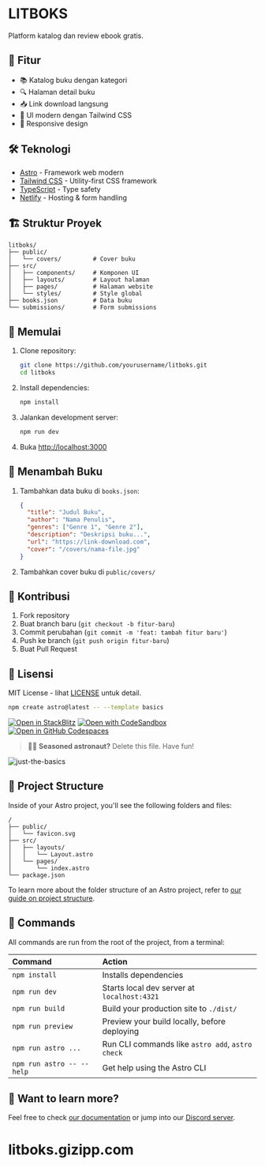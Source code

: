 # LITBOKS

Platform katalog dan review ebook gratis.

## 🚀 Fitur

- 📚 Katalog buku dengan kategori
- 🔍 Halaman detail buku
- 📥 Link download langsung
- 🎨 UI modern dengan Tailwind CSS
- 📱 Responsive design

## 🛠️ Teknologi

- [Astro](https://astro.build) - Framework web modern
- [Tailwind CSS](https://tailwindcss.com) - Utility-first CSS framework
- [TypeScript](https://www.typescriptlang.org) - Type safety
- [Netlify](https://www.netlify.com) - Hosting & form handling

## 🏗️ Struktur Proyek

```
litboks/
├── public/
│   └── covers/         # Cover buku
├── src/
│   ├── components/     # Komponen UI
│   ├── layouts/        # Layout halaman
│   ├── pages/          # Halaman website
│   └── styles/         # Style global
├── books.json          # Data buku
└── submissions/        # Form submissions
```

## 🚀 Memulai

1. Clone repository:
   ```bash
   git clone https://github.com/yourusername/litboks.git
   cd litboks
   ```

2. Install dependencies:
   ```bash
   npm install
   ```

3. Jalankan development server:
   ```bash
   npm run dev
   ```

4. Buka [http://localhost:3000](http://localhost:3000)

## 📝 Menambah Buku

1. Tambahkan data buku di `books.json`:
   ```json
   {
     "title": "Judul Buku",
     "author": "Nama Penulis",
     "genres": ["Genre 1", "Genre 2"],
     "description": "Deskripsi buku...",
     "url": "https://link-download.com",
     "cover": "/covers/nama-file.jpg"
   }
   ```

2. Tambahkan cover buku di `public/covers/`

## 🤝 Kontribusi

1. Fork repository
2. Buat branch baru (`git checkout -b fitur-baru`)
3. Commit perubahan (`git commit -m 'feat: tambah fitur baru'`)
4. Push ke branch (`git push origin fitur-baru`)
5. Buat Pull Request

## 📄 Lisensi

MIT License - lihat [LICENSE](LICENSE) untuk detail.

```sh
npm create astro@latest -- --template basics
```

[![Open in StackBlitz](https://developer.stackblitz.com/img/open_in_stackblitz.svg)](https://stackblitz.com/github/withastro/astro/tree/latest/examples/basics)
[![Open with CodeSandbox](https://assets.codesandbox.io/github/button-edit-lime.svg)](https://codesandbox.io/p/sandbox/github/withastro/astro/tree/latest/examples/basics)
[![Open in GitHub Codespaces](https://github.com/codespaces/badge.svg)](https://codespaces.new/withastro/astro?devcontainer_path=.devcontainer/basics/devcontainer.json)

> 🧑‍🚀 **Seasoned astronaut?** Delete this file. Have fun!

![just-the-basics](https://github.com/withastro/astro/assets/2244813/a0a5533c-a856-4198-8470-2d67b1d7c554)

## 🚀 Project Structure

Inside of your Astro project, you'll see the following folders and files:

```text
/
├── public/
│   └── favicon.svg
├── src/
│   ├── layouts/
│   │   └── Layout.astro
│   └── pages/
│       └── index.astro
└── package.json
```

To learn more about the folder structure of an Astro project, refer to [our guide on project structure](https://docs.astro.build/en/basics/project-structure/).

## 🧞 Commands

All commands are run from the root of the project, from a terminal:

| Command                   | Action                                           |
| :------------------------ | :----------------------------------------------- |
| `npm install`             | Installs dependencies                            |
| `npm run dev`             | Starts local dev server at `localhost:4321`      |
| `npm run build`           | Build your production site to `./dist/`          |
| `npm run preview`         | Preview your build locally, before deploying     |
| `npm run astro ...`       | Run CLI commands like `astro add`, `astro check` |
| `npm run astro -- --help` | Get help using the Astro CLI                     |

## 👀 Want to learn more?

Feel free to check [our documentation](https://docs.astro.build) or jump into our [Discord server](https://astro.build/chat).
# litboks.gizipp.com
